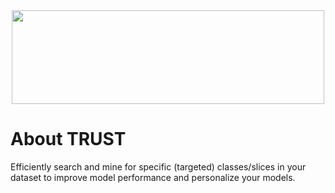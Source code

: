 <p align="center">
    <br>
        &nbsp&nbsp&nbsp&nbsp&nbsp&nbsp&nbsp&nbsp&nbsp&nbsp&nbsp&nbsp
        <img src="https://github.com/decile-team/trust/blob/master/trust_logo.svg" width="500" height="150"/>
    </br>
</p>

# About TRUST

Efficiently search and mine for specific (targeted) classes/slices in your dataset to improve model performance and personalize your models.
